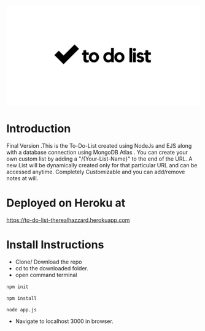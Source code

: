 ![logo](https://github.com/TheRealHazzard/To-Do-list-Version-3/blob/master/public/images/logo.png)

# Introduction

Final Version .This is the To-Do-List created using NodeJs and EJS along with a database connection using MongoDB Atlas . 
You can create your own custom list by adding a "/{Your-List-Name}" to the end of the URL. A new List will be dynamically created only for that particular URL and can be accessed anytime. Completely Customizable and you can add/remove notes at will.


# Deployed on Heroku at 

https://to-do-list-therealhazzard.herokuapp.com

# Install Instructions

- Clone/ Download the repo
- cd to the downloaded folder.
- open command terminal
```
npm init
```

```
npm install
```

```
node app.js
```
- Navigate to localhost 3000 in browser.
